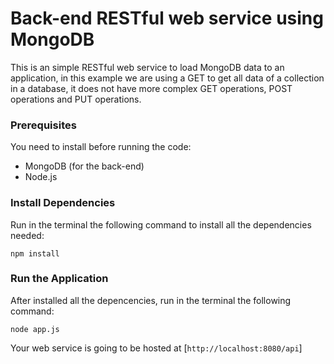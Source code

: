# Back-end RESTful web service using MongoDB

This is an simple RESTful web service to load MongoDB data to an application, in this example we are using a GET to get all data of a collection in a database, it does not have more complex GET operations, POST operations and PUT operations.

### Prerequisites

You need to install before running the code:

- MongoDB (for the back-end)
- Node.js

### Install Dependencies

Run in the terminal the following command to install all the dependencies needed:

```
npm install
```

### Run the Application

After installed all the depencencies, run in the terminal the following command:

```
node app.js
```

Your web service is going to be hosted at [`http://localhost:8080/api`]
